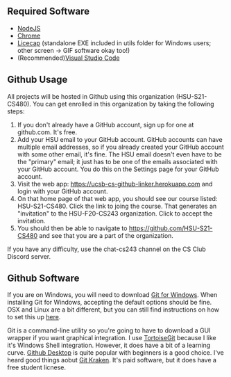 ## Required Software
* [NodeJS](https://nodejs.org/en/)
* [Chrome](https://www.google.com/chrome/)
* [Licecap](https://www.cockos.com/licecap/) (standalone EXE included in utils folder for Windows users; other screen -> GIF software okay too!)
* (Recommended)[Visual Studio Code](https://code.visualstudio.com/)

## Github Usage
All projects will be hosted in Github using this organization (HSU-S21-CS480).  You can get enrolled in this organization by taking the following steps:

1. If you don't already have a GitHub account, sign up for one at github.com.  It's free.
2. Add your HSU email to your GitHub account.  GitHub accounts can have multiple email addresses, so if you already created your GitHub account with some other email, it's fine.  The HSU email doesn't even have to be the "primary" email; it just has to be one of the emails associated with your GitHub account.  You do this on the Settings page for your GitHub account.
3. Visit the web app: https://ucsb-cs-github-linker.herokuapp.com  and login with your GitHub account.
4. On that home page of that web app, you should see our course listed: HSU-S21-CS480.  Click the link to joing the course.  That generates an "invitation" to the HSU-F20-CS243 organization.  Click to accept the invitation.
5. You should then be able to navigate to https://github.com/HSU-S21-CS480 and see that you are a part of the organization.

If you have any difficulty, use the chat-cs243 channel on the CS Club Discord server.

## Github Software
If you are on Windows, you will need to download [Git for Windows](https://git-scm.com/download/win).  When installing Git for Windows, accepting the default options should be fine.  OSX and Linux are a bit different, but you can still find instructions on how to set this up [here](https://git-scm.com/downloads).  

Git is a command-line utility so you're going to have to download a GUI wrapper if you want graphical integration.  I use [TortoiseGit](https://tortoisegit.org/) because I like it's Windows Shell integration.  However, it does have a bit of a learning curve.  [Github Desktop](https://desktop.github.com/) is quite popular with beginners is a good choice.  I've heard good things aobut [Git Kraken](https://www.gitkraken.com/).  It's paid software, but it does have a free student licnese. 
